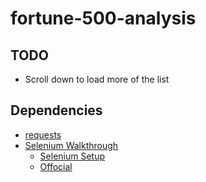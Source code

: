 # fortune-500-analysis

## TODO

- Scroll down to load more of the list

## Dependencies

- [requests](http://docs.python-requests.org/en/master/)
- [Selenium Walkthrough](https://medium.com/the-andela-way/introduction-to-web-scraping-using-selenium-7ec377a8cf72)
  - [Selenium Setup](https://medium.com/@bach_illusions/python-and-selenium-cf451141716)
  - [Offocial](https://selenium-python.readthedocs.io/installation.html)